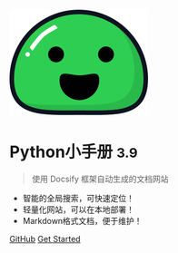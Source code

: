 ![logo](static/icon.svg)

# Python小手册 <small>3.9</small>

> 使用 Docsify 框架自动生成的文档网站

- 智能的全局搜索，可快速定位！
- 轻量化网站，可以在本地部署！
- Markdown格式文档，便于维护！

[GitHub](https://github.com/hekaiyou/code-dictionary)
[Get Started](/python/)